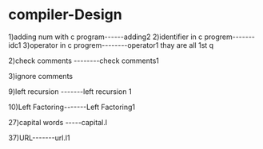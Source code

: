 # compiler-Design
1)adding num with c program------adding2
2)identifier in c progrem-------idc1
3)operator in c progrem--------operator1
thay are all 1st q

2)check comments --------check comments1

3)ignore comments










9)left recursion -------left recursion 1

10)Left Factoring-------Left Factoring1







27)capital words -----capital.l




37)URL-------url.l1
